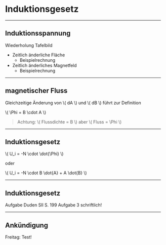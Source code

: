 # Induktionsgesetz

---

## Induktionsspannung

Wiederholung Tafelbild

- Zeitlich änderliche Fläche
    - Beispielrechnung
- Zeitlich änderliches Magnetfeld
    - Beispielrechnung

---

## magnetischer Fluss

Gleichzeitige Änderung von  \\( dA \\) und \\( dB \\) führt zur Definition

\\( \Phi = B \cdot A \\)

> Achtung: \\( Flussdichte = B \\) aber \\( Fluss = \Phi \\)

---

## Induktionsgesetz

\\( U_i = -N \cdot \dot{\Phi} \\)

oder

\\( U_i = -N \cdot B \dot{A} + A \dot{B} \\)

---

## Induktionsgesetz

Aufgabe Duden SII S. 199 Aufgabe 3 schriftlich!

---

## Ankündigung

Freitag: Test!